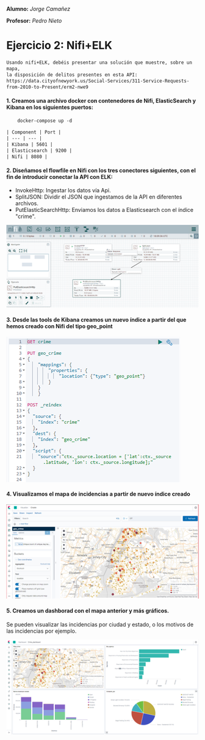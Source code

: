 
 __Alumno:__ *Jorge Camañez*
 
 __Profesor:__ *Pedro Nieto*

# Ejercicio 2: Nifi+ELK
```
Usando nifi+ELK, debéis presentar una solución que muestre, sobre un mapa, 
la disposición de delitos presentes en esta API:
https://data.cityofnewyork.us/Social-Services/311-Service-Requests-from-2010-to-Present/erm2-nwe9
```

#### 1. Creamos una archivo docker con contenedores de Nifi, ElasticSearch y Kibana en los siguientes puertos:

```
    docker-compose up -d
```
	
	| Component | Port |
	| --- | --- | 
	| Kibana | 5601 |
	| Elasticsearch | 9200 |
	| Nifi | 8080 |
	

#### 2. Diseñamos el flowfile en Nifi con los tres conectores siguientes, con el fin de introducir conectar la API con ELK:

  - InvokeHttp: Ingestar los datos vía Api.
  - SplitJSON: Dividir el JSON que ingestamos de la API en diferentes archivos.
  - PutElasticSearchHttp: Enviamos los datos a Elasticsearch con el índice "crime". 

  <img src="images/Flow_nifi.png" size=300px>

#### 3. Desde las tools de Kibana creamos un nuevo índice a partir del que hemos creado con Nifi del tipo geo_point

 <img src="images/ReIndex.png" size=300px>


#### 4. Visualizamos el mapa de incidencias a partir de nuevo índice creado

 <img src="images/Kibana_map.png" size=300px>

#### 5. Creamos un dashborad con el mapa anterior y más gráficos.

Se pueden visualizar las incidencias por ciudad y estado, o los motivos de las incidencias por ejemplo. 

 <img src="images/crime_dashboard.png" size=500px>
